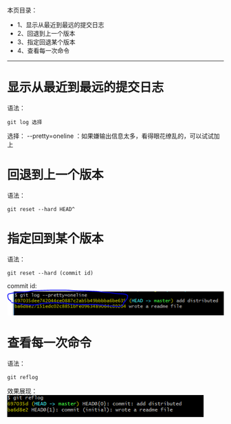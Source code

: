 本页目录：
- 1、显示从最近到最远的提交日志
- 2、回退到上一个版本
- 3、指定回退某个版本
- 4、查看每一次命令

----------
# 显示从最近到最远的提交日志
语法：
```
git log 选择
```
选择：
--pretty=oneline ：如果嫌输出信息太多，看得眼花缭乱的，可以试试加上

# 回退到上一个版本
语法：
```
git reset --hard HEAD^
```
# 指定回到某个版本
语法：
```
git reset --hard (commit id)
```
commit id:
![](image/5-1.png)
# 查看每一次命令
语法：
```
git reflog
```
效果展现：
![](image/5-2.png)